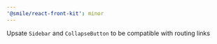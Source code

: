 ```yaml
---
'@smile/react-front-kit': minor
---
```


Upsate `Sidebar` and `CollapseButton` to be compatible with routing links
